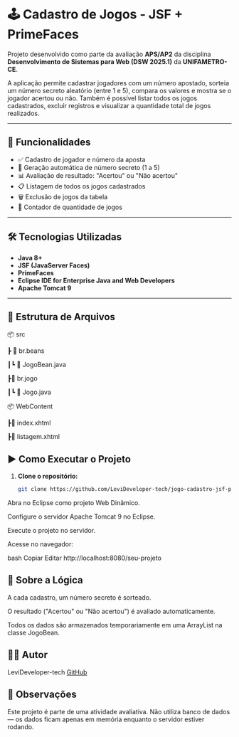 # 🕹️ Cadastro de Jogos - JSF + PrimeFaces

Projeto desenvolvido como parte da avaliação **APS/AP2** da disciplina **Desenvolvimento de Sistemas para Web (DSW 2025.1)** da **UNIFAMETRO-CE**.

A aplicação permite cadastrar jogadores com um número apostado, sorteia um número secreto aleatório (entre 1 e 5), compara os valores e mostra se o jogador acertou ou não. Também é possível listar todos os jogos cadastrados, excluir registros e visualizar a quantidade total de jogos realizados.

---

## 🚀 Funcionalidades

- ✅ Cadastro de jogador e número da aposta
- 🎲 Geração automática de número secreto (1 a 5)
- 📊 Avaliação de resultado: "Acertou" ou "Não acertou"
- 📋 Listagem de todos os jogos cadastrados
- 🗑️ Exclusão de jogos da tabela
- 🔢 Contador de quantidade de jogos

---

## 🛠️ Tecnologias Utilizadas

- **Java 8+**
- **JSF (JavaServer Faces)**
- **PrimeFaces**
- **Eclipse IDE for Enterprise Java and Web Developers**
- **Apache Tomcat 9**

---

## 📁 Estrutura de Arquivos

📦 src

┣ 📂 br.beans

┃┗ 📄 JogoBean.java

┣📂 br.jogo

┃┗ 📄 Jogo.java

📦 WebContent

┣📄 index.xhtml

┣📄 listagem.xhtml

## ▶️ Como Executar o Projeto

1. **Clone o repositório:**
   ```bash
   git clone https://github.com/LeviDeveloper-tech/jogo-cadastro-jsf-primefaces.git
Abra no Eclipse como projeto Web Dinâmico.

Configure o servidor Apache Tomcat 9 no Eclipse.

Execute o projeto no servidor.

Acesse no navegador:

bash
Copiar
Editar
http://localhost:8080/seu-projeto

## **🧠 Sobre a Lógica**
A cada cadastro, um número secreto é sorteado.

O resultado ("Acertou" ou "Não acertou") é avaliado automaticamente.

Todos os dados são armazenados temporariamente em uma ArrayList na classe JogoBean.

## **👨‍💻 Autor**
LeviDeveloper-tech
[GitHub](https://github.com/LeviDeveloper-tech/)

## **📌 Observações**
Este projeto é parte de uma atividade avaliativa. Não utiliza banco de dados — os dados ficam apenas em memória enquanto o servidor estiver rodando.


